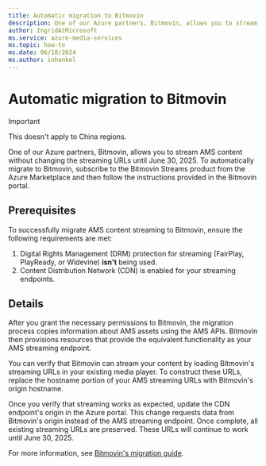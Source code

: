 ```yaml
---
title: Automatic migration to Bitmovin
description: One of our Azure partners, Bitmovin, allows you to stream AMS content without changing the streaming URLs until June 30, 2025. To automatically migration to Bitmovin, subscribe to the Bitmovin product from the Azure Marketplace and then follow the instructions provided in the Bitmovin portal.
author: IngridAtMicrosoft
ms.service: azure-media-services
ms.topic: how-to
ms.date: 06/18/2024
ms.author: inhenkel
---
```


# Automatic migration to Bitmovin

> [!IMPORTANT]
> This doesn't apply to China regions.

One of our Azure partners, Bitmovin, allows you to stream AMS content without changing the streaming URLs until June 30, 2025. To automatically migrate to Bitmovin, subscribe to the Bitmovin Streams product from the Azure Marketplace and then follow the instructions provided in the Bitmovin portal.

## Prerequisites

To successfully migrate AMS content streaming to Bitmovin, ensure the following requirements are met:

1. Digital Rights Management (DRM) protection for streaming (FairPlay, PlayReady, or Widevine) **isn't** being used.
1. Content Distribution Network (CDN) is enabled for your streaming endpoints.

## Details

After you grant the necessary permissions to Bitmovin, the migration process copies information about AMS assets using the AMS APIs. Bitmovin then provisions resources that provide the equivalent functionality as your AMS streaming endpoint.

You can verify that Bitmovin can stream your content by loading Bitmovin's streaming URLs in your existing media player. To construct these URLs, replace the hostname portion of your AMS streaming URLs with Bitmovin's origin hostname.

Once you verify that streaming works as expected, update the CDN endpoint's origin in the Azure portal. This change requests data from Bitmovin's origin instead of the AMS streaming endpoint. Once complete, all existing streaming URLs are preserved. These URLs will continue to work until June 30, 2025.

For more information, see [Bitmovin's migration guide](https://developer.bitmovin.com/streams/docs/azure-media-services-migration-guide).
